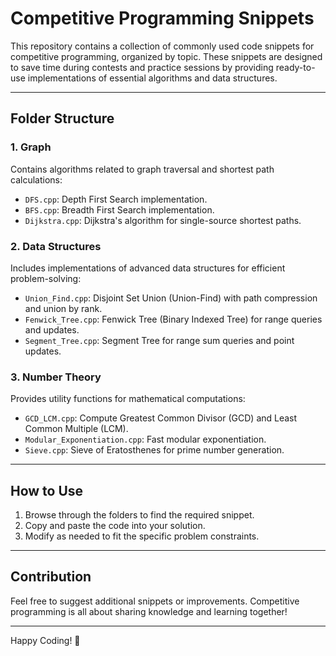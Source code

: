 
# Competitive Programming Snippets

This repository contains a collection of commonly used code snippets for competitive programming, organized by topic. These snippets are designed to save time during contests and practice sessions by providing ready-to-use implementations of essential algorithms and data structures.

---

## Folder Structure

### 1. **Graph**
Contains algorithms related to graph traversal and shortest path calculations:
- `DFS.cpp`: Depth First Search implementation.
- `BFS.cpp`: Breadth First Search implementation.
- `Dijkstra.cpp`: Dijkstra's algorithm for single-source shortest paths.

### 2. **Data Structures**
Includes implementations of advanced data structures for efficient problem-solving:
- `Union_Find.cpp`: Disjoint Set Union (Union-Find) with path compression and union by rank.
- `Fenwick_Tree.cpp`: Fenwick Tree (Binary Indexed Tree) for range queries and updates.
- `Segment_Tree.cpp`: Segment Tree for range sum queries and point updates.

### 3. **Number Theory**
Provides utility functions for mathematical computations:
- `GCD_LCM.cpp`: Compute Greatest Common Divisor (GCD) and Least Common Multiple (LCM).
- `Modular_Exponentiation.cpp`: Fast modular exponentiation.
- `Sieve.cpp`: Sieve of Eratosthenes for prime number generation.

---

## How to Use

1. Browse through the folders to find the required snippet.
2. Copy and paste the code into your solution.
3. Modify as needed to fit the specific problem constraints.

---

## Contribution

Feel free to suggest additional snippets or improvements. Competitive programming is all about sharing knowledge and learning together!

---

Happy Coding! 🚀
